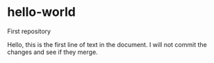 # hello-world
First repository

Hello, this is the first line of text in the document.
I will not commit the changes and see if they merge. 
